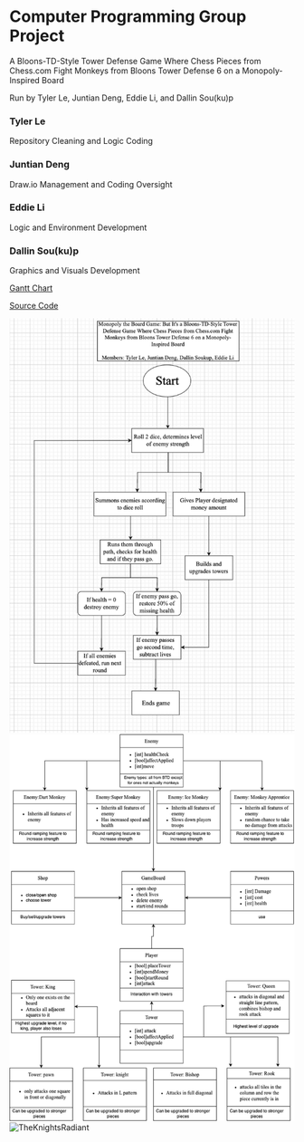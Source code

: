 # Computer Programming Group Project

A Bloons-TD-Style Tower Defense Game Where Chess Pieces from Chess.com Fight Monkeys from Bloons Tower Defense 6 on a Monopoly-Inspired Board

Run by Tyler Le, Juntian Deng, Eddie Li, and Dallin Sou(ku)p
### Tyler Le
Repository Cleaning and Logic Coding
### Juntian Deng
Draw.io Management and Coding Oversight
### Eddie Li
Logic and Environment Development
### Dallin Sou(ku)p
Graphics and Visuals Development

[Gantt Chart](https://docs.google.com/spreadsheets/d/1DKvuApA6-Rqm8wSFfxvqlRdtiXO6d4xpspF013CkKUs/edit?usp=sharing)

[Source Code](https://m.youtube.com/watch?v=dQw4w9WgXcQ)

![image1](https://github.com/TylerLeCmd/MonopoLoonsChessTD6/blob/58af40fbd00edfc80458f125f5f19933381a5bb4/images/Screenshot%202023-10-23%20at%208.08.38%20AM.png)
![image](https://github.com/TylerLeCmd/MonopoLoonsChessTD6/blob/main/images/class%20functions.png)
![TheKnightsRadiant](https://github.com/TylerLeCmd/TheGangProject/blob/main/images/tyty+soup.jpg?raw=true)
